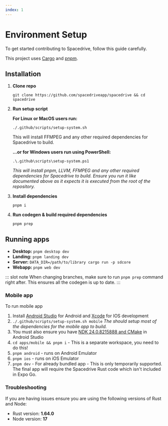 ```yaml
---
index: 1
---
```


# Environment Setup

To get started contributing to Spacedrive, follow this guide carefully.

This project uses [Cargo](https://doc.rust-lang.org/cargo/getting-started/installation.html) and [pnpm](https://pnpm.io/installation).

## Installation

1. **Clone repo**
   ```shell
   git clone https://github.com/spacedriveapp/spacedrive && cd spacedrive
   ```
2. **Run setup script**

   **For Linux or MacOS users run:**

   ```shell
   ./.github/scripts/setup-system.sh
   ```

   This will install FFMPEG and any other required dependencies for Spacedrive to build.

   **...or for Windows users run using PowerShell:**

   ```shell
   .\.github\scripts\setup-system.ps1
   ```

   _This will install pnpm, LLVM, FFMPEG and any other required dependencies for Spacedrive to build. Ensure you run it like documented above as it expects it is executed from the root of the repository._

3. **Install dependencies**
   ```shell
   pnpm i
   ```
4. **Run codegen & build required dependencies**
   ```shell
   pnpm prep
   ```

## Running apps

- **Desktop:** `pnpm desktop dev`
- **Landing:** `pnpm landing dev`
- **Server:** `DATA_DIR=/path/to/library cargo run -p sdcore`
- **Webapp:** `pnpm web dev`

::: slot note
When changing branches, make sure to run `pnpm prep` command right after. This ensures all the codegen is up to date.
:::

### Mobile app

To run mobile app

1. Install [Android Studio](https://developer.android.com/studio) for Android and [Xcode](https://apps.apple.com/au/app/xcode/id497799835) for IOS development
2. `./.github/scripts/setup-system.sh mobile`
   _The should setup most of the dependencies for the mobile app to build._
3. You must also ensure you have [NDK 24.0.8215888 and CMake](https://developer.android.com/studio/projects/install-ndk#default-version) in Android Studio
4. `cd apps/mobile && pnpm i` - This is a separate workspace, you need to do this!
5. `pnpm android` - runs on Android Emulator
6. `pnpm ios` - runs on iOS Emulator
7. `pnpm dev` - For already bundled app - This is only temporarily supported. The final app will require the Spacedrive Rust code which isn't included in Expo Go.

### Troubleshooting

If you are having issues ensure you are using the following versions of Rust and Node:

- Rust version: **1.64.0**
- Node version: **17**
